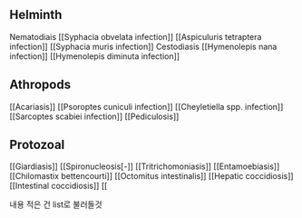 
## Helminth
Nematodiais
[[Syphacia obvelata infection]]
[[Aspiculuris tetraptera infection]]
[[Syphacia muris infection]]
Cestodiasis
[[Hymenolepis nana infection]]
[[Hymenolepis diminuta infection]]
## Athropods
[[Acariasis]]
[[Psoroptes cuniculi infection]]
[[Cheyletiella spp. infection]]
[[Sarcoptes scabiei infection]]
[[Pediculosis]]

## Protozoal
[[Giardiasis]]
[[Spironucleosis[-]]
[[Tritrichomoniasis]]
[[Entamoebiasis]]
[[Chilomastix bettencourti]]
[[Octomitus intestinalis]]
[[Hepatic coccidiosis]]
[[Intestinal coccidiosis]]
[[

내용 적은 건 list로 불러돌것